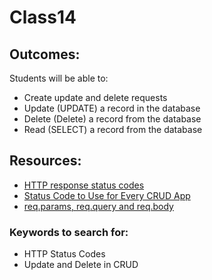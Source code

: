 # Class14

## Outcomes:
Students will be able to:
- Create update and delete requests
- Update (UPDATE) a record in the database
- Delete (Delete) a record from the database
- Read (SELECT) a record from the database


## Resources:
* [HTTP response status codes](https://thecontentworks.uk/http-status-codes-cheat-sheet/)
* [Status Code to Use for Every CRUD App](https://www.moesif.com/blog/technical/api-design/Which-HTTP-Status-Code-To-Use-For-Every-CRUD-App/)
* [req.params, req.query and req.body](https://dev.to/gathoni/express-req-params-req-query-and-req-body-4lpc)

### Keywords to search for:
* HTTP Status Codes
* Update and Delete in CRUD
